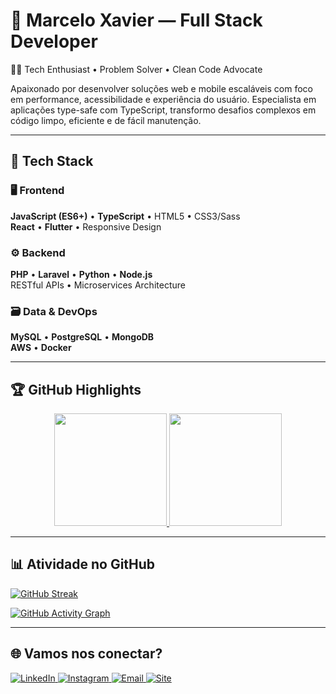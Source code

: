 # 🚀 Marcelo Xavier — Full Stack Developer  
👨‍💻 Tech Enthusiast • Problem Solver • Clean Code Advocate  

Apaixonado por desenvolver soluções web e mobile escaláveis com foco em performance, acessibilidade e experiência do usuário. Especialista em aplicações type-safe com TypeScript, transformo desafios complexos em código limpo, eficiente e de fácil manutenção.

---

## 🔧 Tech Stack

### 🖥️ Frontend  
**JavaScript (ES6+)** • **TypeScript** • HTML5 • CSS3/Sass  
**React** • **Flutter** • Responsive Design

### ⚙️ Backend  
**PHP** • **Laravel** • **Python** • **Node.js**  
RESTful APIs • Microservices Architecture

### 🗃️ Data & DevOps  
**MySQL** • **PostgreSQL** • **MongoDB**  
**AWS** • **Docker**

---

## 🏆 GitHub Highlights

<div align="center">
  <a href="https://github.com/devmxs-code">
    <img height="180em" src="https://github-readme-stats.vercel.app/api?username=devmxs-code&show_icons=true&theme=radical&include_all_commits=true&count_private=true&cache_seconds=60"/>
    <img height="180em" src="https://github-readme-stats.vercel.app/api/top-langs/?username=devmxs-code&layout=compact&langs_count=8&theme=radical&cache_seconds=60"/>
  </a>
</div>

---

## 📊 Atividade no GitHub

[![GitHub Streak](https://github-readme-streak-stats.herokuapp.com?user=devmxs-code&theme=radical&date_format=M%20j%5B%2C%20Y%5D)](https://git.io/streak-stats)

[![GitHub Activity Graph](https://github-readme-activity-graph.vercel.app/graph?username=devmxs-code&theme=radical)](https://github.com/devmxs-code)

---

## 🌐 Vamos nos conectar?

<div align="left">
  <a href="https://www.linkedin.com/in/marcelo-xavier-94383b186/" target="_blank">
    <img src="https://img.shields.io/badge/LinkedIn-0077B5?style=for-the-badge&logo=linkedin&logoColor=white" alt="LinkedIn"/>
  </a>
  <a href="https://www.instagram.com/devmxs" target="_blank">
    <img src="https://img.shields.io/badge/Instagram-E4405F?style=for-the-badge&logo=instagram&logoColor=white" alt="Instagram"/>
  </a>
  <a href="mailto:marcelo_07@live.com">
    <img src="https://img.shields.io/badge/Email-D14836?style=for-the-badge&logo=gmail&logoColor=white" alt="Email"/>
  </a>
  <a href="https://devmxs.com.br" target="_blank">
    <img src="https://img.shields.io/badge/Site-000000?style=for-the-badge&logo=About.me&logoColor=white" alt="Site"/>
  </a>
</div>